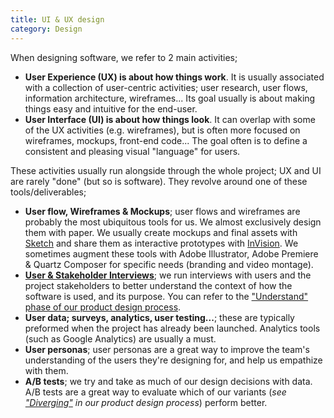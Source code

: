```yaml
---
title: UI & UX design
category: Design
---
```


When designing software, we refer to 2 main activities;

- **User Experience (UX) is about how things work**. It is usually associated with a collection of user-centric activities; user research, user flows, information architecture, wireframes... Its goal usually is about making things easy and intuitive for the end-user.
- **User Interface (UI) is about how things look**. It can overlap with some of the UX activities (e.g. wireframes), but is often more focused on wireframes, mockups, front-end code... The goal often is to define a consistent and pleasing visual "language" for users.

These activities usually run alongside through the whole project; UX and UI are rarely "done" (but so is software). They revolve around one of these tools/deliverables;

- **User flow, Wireframes & Mockups**; user flows and wireframes are probably the most ubiquitous tools for us. We almost exclusively design them with paper. We usually create mockups and final assets with [Sketch](https://sketchapp.com/) and share them as interactive prototypes with [InVision](https://www.invisionapp.com/). We sometimes augment these tools with Adobe Illustrator, Adobe Premiere & Quartz Composer for specific needs (branding and video montage).
- **[User & Stakeholder Interviews](https://hackpad.com/Interviews-Jqm1k2OoJbn)**; we run interviews with users and the project stakeholders to better understand the context of how the software is used, and its purpose. You can refer to the ["Understand" phase of our product design process](https://wiredcraft.com/blog/how-we-design-products/#understand).
- **User data; surveys, analytics, user testing...**; these are typically preformed when the project has already been launched. Analytics tools (such as Google Analytics) are usually a must.
- **User personas**; user personas are a great way to improve the team's understanding of the users they're designing for, and help us empathize with them.
- **A/B tests**; we try and take as much of our design decisions with data. A/B tests are a great way to evaluate which of our variants (*see ["Diverging"](https://wiredcraft.com/blog/how-we-design-products/#diverge) in our product design process*) perform better.
